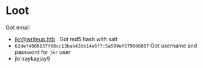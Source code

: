 # Loot
Got email 
 * jkr@writeup.htb . 
 Got md5 hash with salt
* `62def4866937f08cc13bab43bb14e6f7:5a599ef579066807`
Got username and password for `jkr` user
* jkr:raykayjay9
